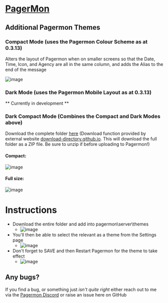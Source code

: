 # [PagerMon]([https://hrng.io/](https://github.com/pagermon/pagermon)https://github.com/pagermon/pagermon)
## Additional Pagermon Themes

### Compact Mode (uses the Pagermon Colour Scheme as at 0.3.13)
Alters the layout of Pagermon when on smaller screens so that the Date, Time, Icon, and Agency are all in the same column, and adds the Alias to the end of the message

![image](https://github.com/bullseye555/pagermon_themes/assets/28804763/4f7d28d0-fb56-4632-bf66-a66dc9f8a06e)

### Dark Mode (uses the Pagermon Mobile Layout as at 0.3.13)
** Currently in development **

### Dark Compact Mode (Combines the Compact and Dark Modes above)
Download the complete folder [here](https://download-directory.github.io/?url=https%3A%2F%2Fgithub.com%2Fbullseye555%2Fpagermon_themes%2Ftree%2Fmain%2FCompact%2520Dark%2520Mode) (Download function provided by external website [download-directory.github.io](download-directory.github.io). This will download the full folder as a ZIP file. Be sure to unzip if before uploading to Pagermon!)
#### Compact: 

![image](https://github.com/bullseye555/pagermon_themes/assets/28804763/33bd8e63-42ea-4630-9114-4b9eb9ccc44e)

#### Full size:

![image](https://github.com/bullseye555/pagermon_themes/assets/28804763/5bc849b8-53fc-4541-8937-841b28033327)

# Instructions
* Download the entire folder and add into pagermon\server\themes
  * ![image](https://github.com/bullseye555/pagermon_themes/assets/28804763/4291d704-78ed-4105-88c3-8f6e0d298d9e)
* You'll then be able to select the relevant as a theme from the Settings page
  * ![image](https://github.com/bullseye555/pagermon_themes/assets/28804763/613b8bd4-1e86-4685-9fcb-0236782bd4f2)
* Don't forget to SAVE and then Restart Pagermon for the theme to take effect
  * ![image](https://github.com/bullseye555/pagermon_themes/assets/28804763/d0876600-db82-49e3-ab81-d6524182c2e3)

## Any bugs?
If you find a bug, or something just _isn't quite right_ either reach out to me via the [Pagermon Discord](https://discord.gg/TXezVhRa) or raise an issue here on GitHub 

